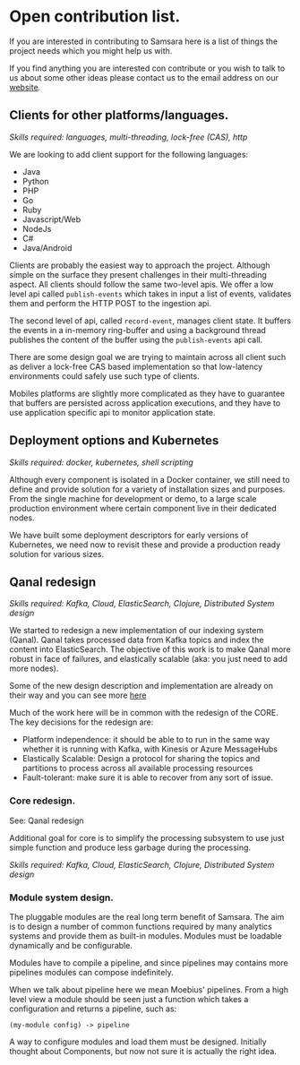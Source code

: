 # Open contribution list.

If you are interested in contributing to Samsara here is a list of
things the project needs which you might help us with.

If you find anything you are interested con contribute or
you wish to talk to us about some other ideas please contact
us to the email address on our [website](http://samsara-analytics.io/about/).

## Clients for other platforms/languages.

_Skills required: languages, multi-threading, lock-free (CAS), http_

We are looking to add client support for the following languages:

  * Java
  * Python
  * PHP
  * Go
  * Ruby
  * Javascript/Web
  * NodeJs
  * C#
  * Java/Android

Clients are probably the easiest way to approach the project.
Although simple on the surface they present challenges in their
multi-threading aspect. All clients should follow the same two-level
apis.  We offer a low level api called `publish-events` which takes in
input a list of events, validates them and perform the HTTP POST to
the ingestion api.

The second level of api, called `record-event`, manages client
state. It buffers the events in a in-memory ring-buffer and using a
background thread publishes the content of the buffer using the
`publish-events` api call.

There are some design goal we are trying to maintain across all client
such as deliver a lock-free CAS based implementation so that low-latency
environments could safely use such type of clients.

Mobiles platforms are slightly more complicated as they have to
guarantee that buffers are persisted across application executions,
and they have to use application specific api to monitor application
state.

## Deployment options and Kubernetes

_Skills required: docker, kubernetes, shell scripting_

Although every component is isolated in a Docker container,
we still need to define and provide solution for a variety
of installation sizes and purposes. From the single machine
for development or demo, to a large scale production environment
where certain component live in their dedicated nodes.

We have built some deployment descriptors for early versions
of Kubernetes, we need now to revisit these and provide a
production ready solution for various sizes.

## Qanal redesign

_Skills required: Kafka, Cloud, ElasticSearch, Clojure, Distributed System design_

We started to redesign a new implementation of our indexing system
(Qanal).  Qanal takes processed data from Kafka topics and index the
content into ElasticSearch.  The objective of this work is to make
Qanal more robust in face of failures, and elastically scalable (aka:
you just need to add more nodes).

Some of the new design description and implementation are already
on their way and you can see more [here](https://github.com/samsara/samsara/blob/qanal-refactor/qanal/doc/state-machine.md)

Much of the work here will be in common with the redesign of the CORE.
The key decisions for the redesign are:

  - Platform independence: it should be able to to run in the same
    way whether it is running with Kafka, with Kinesis or Azure
    MessageHubs
  - Elastically Scalable: Design a protocol for sharing the topics
    and partitions to process across all available processing resources
  - Fault-tolerant: make sure it is able to recover from any sort
    of issue.

### Core redesign.

See: Qanal redesign

Additional goal for core is to simplify the processing subsystem to use
just simple function and produce less garbage during the processing.

_Skills required: Kafka, Cloud, ElasticSearch, Clojure, Distributed System design_


### Module system design.

The pluggable modules are the real long term benefit of Samsara.
The aim is to design a number of common functions required
by many analytics systems and provide them as built-in modules.
Modules must be loadable dynamically and be configurable.

Modules have to compile a pipeline, and since pipelines may
contains more pipelines modules can compose indefinitely.

When we talk about pipeline here we mean Moebius' pipelines.
From a high level view a module should be seen just a function
which takes a configuration and returns a pipeline, such as:

    (my-module config) -> pipeline

A way to configure modules and load them must be designed.
Initially thought about Components, but now not sure it is
actually the right idea.
